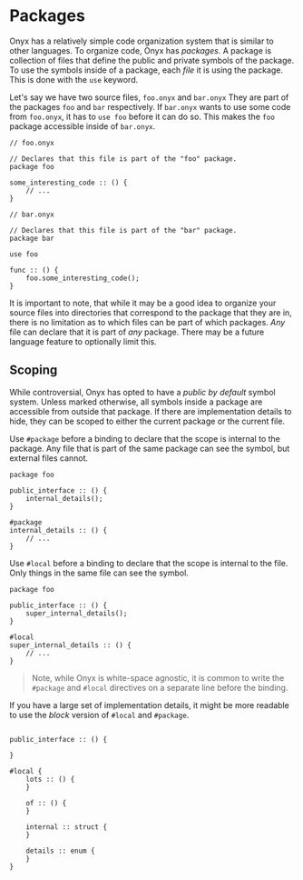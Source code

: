 # Packages

Onyx has a relatively simple code organization system that is similar to other languages.
To organize code, Onyx has *packages*.
A package is collection of files that define the public and private symbols of the package.
To use the symbols inside of a package, each *file* it is using the package.
This is done with the `use` keyword.

Let's say we have two source files, `foo.onyx` and `bar.onyx`
They are part of the packages `foo` and `bar` respectively.
If `bar.onyx` wants to use some code from `foo.onyx`, it has to `use foo` before it can do so.
This makes the `foo` package accessible inside of `bar.onyx`.

```onyx
// foo.onyx

// Declares that this file is part of the "foo" package.
package foo

some_interesting_code :: () {
    // ...
}
```

```onyx
// bar.onyx

// Declares that this file is part of the "bar" package.
package bar

use foo

func :: () {
    foo.some_interesting_code();
}
```

It is important to note, that while it may be a good idea to organize your source files into directories that correspond to the package that they are in, there is no limitation as to which files can be part of which packages.
<em>Any</em> file can declare that it is part of <em>any</em> package.
There may be a future language feature to optionally limit this.

## Scoping

While controversial, Onyx has opted to have a *public by default* symbol system.
Unless marked otherwise, all symbols inside a package are accessible from outside that package.
If there are implementation details to hide, they can be scoped to either the current package or the current file.

Use `#package` before a binding to declare that the scope is internal to the package.
Any file that is part of the same package can see the symbol, but external files cannot.
```onyx
package foo

public_interface :: () {
    internal_details();
}

#package
internal_details :: () {
    // ...
}
```

Use `#local` before a binding to declare that the scope is internal to the file.
Only things in the same file can see the symbol.
```onyx
package foo

public_interface :: () {
    super_internal_details();
}

#local
super_internal_details :: () {
    // ...
}
```


> Note, while Onyx is white-space agnostic, it is common to write the `#package` and `#local` directives on a separate line before the binding.

If you have a large set of implementation details, it might be more readable to use the *block* version of `#local` and `#package`.
```onyx

public_interface :: () {

}

#local {
    lots :: () {
    }

    of :: () {
    }

    internal :: struct {
    }

    details :: enum {
    }
}
```

